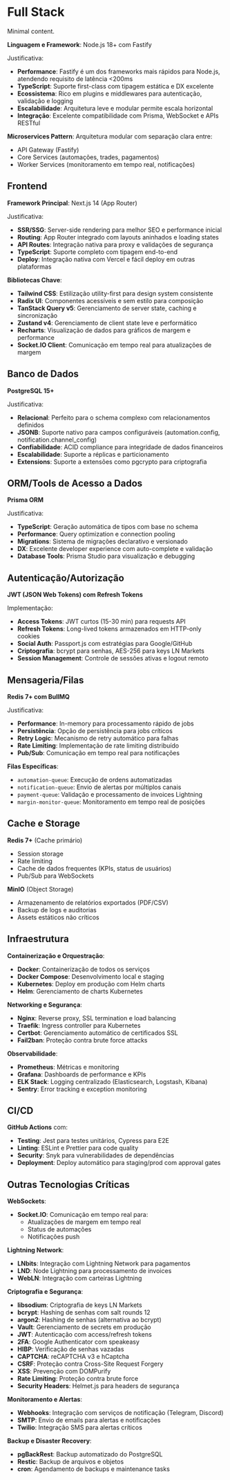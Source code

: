 # Full Stack

Minimal content.

**Linguagem e Framework**: Node.js 18+ com Fastify

Justificativa:
- **Performance**: Fastify é um dos frameworks mais rápidos para Node.js, atendendo requisito de latência <200ms
- **TypeScript**: Suporte first-class com tipagem estática e DX excelente
- **Ecossistema**: Rico em plugins e middlewares para autenticação, validação e logging
- **Escalabilidade**: Arquitetura leve e modular permite escala horizontal
- **Integração**: Excelente compatibilidade com Prisma, WebSocket e APIs RESTful

**Microservices Pattern**: Arquitetura modular com separação clara entre:
- API Gateway (Fastify)
- Core Services (automações, trades, pagamentos)
- Worker Services (monitoramento em tempo real, notificações)

## Frontend

**Framework Principal**: Next.js 14 (App Router)

Justificativa:
- **SSR/SSG**: Server-side rendering para melhor SEO e performance inicial
- **Routing**: App Router integrado com layouts aninhados e loading states
- **API Routes**: Integração nativa para proxy e validações de segurança
- **TypeScript**: Suporte completo com tipagem end-to-end
- **Deploy**: Integração nativa com Vercel e fácil deploy em outras plataformas

**Bibliotecas Chave**:
- **Tailwind CSS**: Estilização utility-first para design system consistente
- **Radix UI**: Componentes acessíveis e sem estilo para composição
- **TanStack Query v5**: Gerenciamento de server state, caching e sincronização
- **Zustand v4**: Gerenciamento de client state leve e performático
- **Recharts**: Visualização de dados para gráficos de margem e performance
- **Socket.IO Client**: Comunicação em tempo real para atualizações de margem

## Banco de Dados

**PostgreSQL 15+**

Justificativa:
- **Relacional**: Perfeito para o schema complexo com relacionamentos definidos
- **JSONB**: Suporte nativo para campos configuráveis (automation.config, notification.channel_config)
- **Confiabilidade**: ACID compliance para integridade de dados financeiros
- **Escalabilidade**: Suporte a réplicas e particionamento
- **Extensions**: Suporte a extensões como pgcrypto para criptografia

## ORM/Tools de Acesso a Dados

**Prisma ORM**

Justificativa:
- **TypeScript**: Geração automática de tipos com base no schema
- **Performance**: Query optimization e connection pooling
- **Migrations**: Sistema de migrações declarativo e versionado
- **DX**: Excelente developer experience com auto-complete e validação
- **Database Tools**: Prisma Studio para visualização e debugging

## Autenticação/Autorização

**JWT (JSON Web Tokens) com Refresh Tokens**

Implementação:
- **Access Tokens**: JWT curtos (15-30 min) para requests API
- **Refresh Tokens**: Long-lived tokens armazenados em HTTP-only cookies
- **Social Auth**: Passport.js com estratégias para Google/GitHub
- **Criptografia**: bcrypt para senhas, AES-256 para keys LN Markets
- **Session Management**: Controle de sessões ativas e logout remoto

## Mensageria/Filas

**Redis 7+ com BullMQ**

Justificativa:
- **Performance**: In-memory para processamento rápido de jobs
- **Persistência**: Opção de persistência para jobs críticos
- **Retry Logic**: Mecanismo de retry automático para falhas
- **Rate Limiting**: Implementação de rate limiting distribuído
- **Pub/Sub**: Comunicação em tempo real para notificações

**Filas Específicas**:
- `automation-queue`: Execução de ordens automatizadas
- `notification-queue`: Envio de alertas por múltiplos canais
- `payment-queue`: Validação e processamento de invoices Lightning
- `margin-monitor-queue`: Monitoramento em tempo real de posições

## Cache e Storage

**Redis 7+** (Cache primário)
- Session storage
- Rate limiting
- Cache de dados frequentes (KPIs, status de usuários)
- Pub/Sub para WebSockets

**MinIO** (Object Storage)
- Armazenamento de relatórios exportados (PDF/CSV)
- Backup de logs e auditorias
- Assets estáticos não críticos

## Infraestrutura

**Containerização e Orquestração**:
- **Docker**: Containerização de todos os serviços
- **Docker Compose**: Desenvolvimento local e staging
- **Kubernetes**: Deploy em produção com Helm charts
- **Helm**: Gerenciamento de charts Kubernetes

**Networking e Segurança**:
- **Nginx**: Reverse proxy, SSL termination e load balancing
- **Traefik**: Ingress controller para Kubernetes
- **Certbot**: Gerenciamento automático de certificados SSL
- **Fail2ban**: Proteção contra brute force attacks

**Observabilidade**:
- **Prometheus**: Métricas e monitoring
- **Grafana**: Dashboards de performance e KPIs
- **ELK Stack**: Logging centralizado (Elasticsearch, Logstash, Kibana)
- **Sentry**: Error tracking e exception monitoring

## CI/CD

**GitHub Actions** com:
- **Testing**: Jest para testes unitários, Cypress para E2E
- **Linting**: ESLint e Prettier para code quality
- **Security**: Snyk para vulnerabilidades de dependências
- **Deployment**: Deploy automático para staging/prod com approval gates

## Outras Tecnologias Críticas

**WebSockets**:
- **Socket.IO**: Comunicação em tempo real para:
  - Atualizações de margem em tempo real
  - Status de automações
  - Notificações push

**Lightning Network**:
- **LNbits**: Integração com Lightning Network para pagamentos
- **LND**: Node Lightning para processamento de invoices
- **WebLN**: Integração com carteiras Lightning

**Criptografia e Segurança**:
- **libsodium**: Criptografia de keys LN Markets
- **bcrypt**: Hashing de senhas com salt rounds 12
- **argon2**: Hashing de senhas (alternativa ao bcrypt)
- **Vault**: Gerenciamento de secrets em produção
- **JWT**: Autenticação com access/refresh tokens
- **2FA**: Google Authenticator com speakeasy
- **HIBP**: Verificação de senhas vazadas
- **CAPTCHA**: reCAPTCHA v3 e hCaptcha
- **CSRF**: Proteção contra Cross-Site Request Forgery
- **XSS**: Prevenção com DOMPurify
- **Rate Limiting**: Proteção contra brute force
- **Security Headers**: Helmet.js para headers de segurança

**Monitoramento e Alertas**:
- **Webhooks**: Integração com serviços de notificação (Telegram, Discord)
- **SMTP**: Envio de emails para alertas e notificações
- **Twilio**: Integração SMS para alertas críticos

**Backup e Disaster Recovery**:
- **pgBackRest**: Backup automatizado do PostgreSQL
- **Restic**: Backup de arquivos e objetos
- **cron**: Agendamento de backups e maintenance tasks